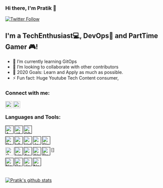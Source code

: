 
### Hi there, I'm Pratik 👋

[![Twitter Follow](https://img.shields.io/twitter/follow/ptkblr?color=1DA1F2&logo=twitter&style=for-the-badge)](https://twitter.com/intent/follow?original_referer=https%3A%2F%2Fgithub.com%2Fpptkblr&screen_name=ptkblr)

## I'm a TechEnthusiast:computer:, DevOps:repeat: and PartTime Gamer :video_game:!

- 🔭 I’m currently learning GitOps
- 👯 I’m looking to collaborate with other contributors
- 🥅 2020 Goals: Learn and Apply as much as possible.
- ⚡ Fun fact: Huge Youtube Tech Content consumer,

### Connect with me:


[<img align="left" alt="Pratik Balar | Twitter" width="22px" src="https://cdn.jsdelivr.net/npm/simple-icons@v3/icons/twitter.svg" />](https://twitter.com/ptkblr)
[<img align="left" alt="Pratik Balar | LinkedIn" width="22px" src="https://cdn.jsdelivr.net/npm/simple-icons@v3/icons/linkedin.svg" />](https://www.linkedin.com/in/pratikbalar/)


<br />


### Languages and Tools:

[<img align="left" alt="AWS" width="26px" src="https://cdn.jsdelivr.net/npm/simple-icons@3.6.1/icons/amazonaws.svg" />]()
[<img align="left" alt="JAVA" width="26px" src="https://cdn.jsdelivr.net/npm/simple-icons@3.6.1/icons/java.svg" />]()
[<img align="left" alt="CPP" width="26px" src="https://cdn.jsdelivr.net/npm/simple-icons@3.6.1/icons/cplusplus.svg" />]()
<br />
<br />
[<img align="left" alt="Docker" width="26px" src="https://cdn.jsdelivr.net/npm/simple-icons@3.6.1/icons/docker.svg" />]()
[<img align="left" alt="k8s" width="26px" src="https://cdn.jsdelivr.net/npm/simple-icons@3.6.1/icons/kubernetes.svg" />]()
[<img align="left" alt="Helm" width="26px" src="https://cdn.jsdelivr.net/npm/simple-icons@3.6.1/icons/helm.svg" />]()
[<img align="left" alt="Jenkins" width="26px" src="https://cdn.jsdelivr.net/npm/simple-icons@3.6.1/icons/jenkins.svg" />]()
[<img align="left" alt="CircleCI" width="26px" src="https://cdn.jsdelivr.net/npm/simple-icons@3.6.1/icons/circleci.svg" />]()
<br />
<br />
[<img align="left" alt="CMake" width="26px" src="https://cdn.jsdelivr.net/npm/simple-icons@3.6.1/icons/cmake.svg" />]
[<img align="left" alt="Linux" width="26px" src="https://cdn.jsdelivr.net/npm/simple-icons@3.6.1/icons/linux.svg" />]()
[<img align="left" alt="ArchLinux" width="26px" src="https://cdn.jsdelivr.net/npm/simple-icons@3.6.1/icons/archlinux.svg" />]()
[<img align="left" alt="AlpineLinux" width="26px" src="https://cdn.jsdelivr.net/npm/simple-icons@3.6.1/icons/alpinelinux.svg" />]()
[<img align="left" alt="Debian" width="26px" src="https://cdn.jsdelivr.net/npm/simple-icons@3.6.1/icons/debian.svg" />]()
<br />
<br />
[<img align="left" alt="Nginx" width="26px" src="https://cdn.jsdelivr.net/npm/simple-icons@3.6.1/icons/nginx.svg" />]()
[<img align="left" alt="Confluence" width="26px" src="https://cdn.jsdelivr.net/npm/simple-icons@3.6.1/icons/confluence.svg" />]()
[<img align="left" alt="Jira" width="26px" src="https://cdn.jsdelivr.net/npm/simple-icons@3.6.1/icons/jira.svg" />]()
[<img align="left" alt="Notion" width="26px" src="https://cdn.jsdelivr.net/npm/simple-icons@3.6.1/icons/notion.svg" />]()
	

<br />
<br />

[![Pratik's github stats](https://github-readme-stats.vercel.app/api?username=pratikbalar&show_icons=true)](https://github.com/pratikbalar)
<!--
**pratikbalar/pratikbalar** is a ✨ _special_ ✨ repository because its `README.md` (this file) appears on your GitHub profile.

Here are some ideas to get you started:

- 🔭 I’m currently working on ...
- 🌱 I’m currently learning ...
- 👯 I’m looking to collaborate on ...
- 🤔 I’m looking for help with ...
- 💬 Ask me about ...
- 📫 How to reach me: ...
- 😄 Pronouns: ...
- ⚡ Fun fact: ...
-->
